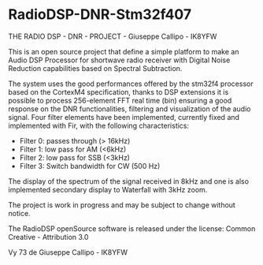 # RadioDSP-DNR-Stm32f407

 THE RADIO DSP - DNR - PROJECT - Giuseppe Callipo - IK8YFW

This is an open source project that define a simple platform to make an
Audio DSP Processor for shortwave radio receiver with Digital Noise Reduction capabilities based on Spectral Subtraction. 

The system uses the good performances offered by the stm32f4 processor based on the CortexM4 specification, thanks to DSP extensions it is possible to process 256-element FFT real time (bin) ensuring a good response on the DNR functionalities, filtering and visualization of the audio signal.
Four filter elements have been implemented, currently fixed and implemented with Fir, with the following characteristics:
 
 * Filter 0: passes through (> 16kHz)
 * Filter 1: low pass for AM (<6kHz)
 * Filter 2: low pass for SSB (<3kHz)
 * Filter 3: Switch bandwidth for CW (500 Hz)
 
The display of the spectrum of the signal received in 8kHz and one is also implemented
secondary display to Waterfall with 3kHz zoom.

The project is work in progress and may be subject to change without notice.

  The RadioDSP openSource software is released under the license:
             Common Creative - Attribution 3.0
            
Vy 73 de Giuseppe Callipo - IK8YFW
